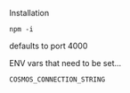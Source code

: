 Installation
```shell
npm -i
```
defaults to port 4000

ENV vars that need to be set...

```
COSMOS_CONNECTION_STRING
```
